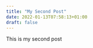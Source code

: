 ```yaml
---
title: "My Second Post"
date: 2022-01-13T07:58:13+01:00
draft: false
---
```


This is my second post

